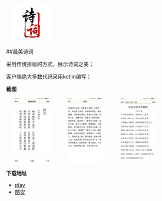 
<img src="https://github.com/VinsonGuo/android-poetry/blob/master/art/logo.png" width="100" hspace="20" /> <br/>

##最美诗词

采用传统排版的方式，展示诗词之美；

客户端绝大多数代码采用kotlin编写；

**截图**

<img src="https://github.com/VinsonGuo/android-poetry/raw/master/art/shotscreen1.png" width="100" hspace="20" />
<img src="https://github.com/VinsonGuo/android-poetry/raw/master/art/shotscreen2.png" width="100" hspace="20" />
<img src="https://github.com/VinsonGuo/android-poetry/raw/master/art/shotscreen3.png" width="100" hspace="20" /><br/>

**下载地址**
* [play](https://play.google.com/store/apps/details?id=com.tech502.poetry) 
* [酷安](https://www.coolapk.com/apk/com.tech502.poetry)